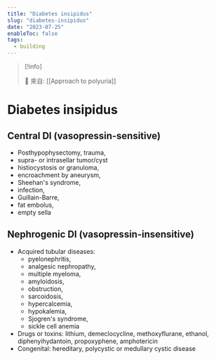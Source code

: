 ```yaml
---
title: "Diabetes insipidus"
slug: "diabetes-insipidus"
date: "2023-07-25"
enableToc: false
tags:
  - building
---
```


> [!info]
>
> 🌱 來自: [[Approach to polyuria]]

# Diabetes insipidus

## Central Dl (vasopressin-sensitive)

- Posthypophysectomy, trauma,
- supra- or intrasellar tumor/cyst
- histiocystosis or granuloma,
- encroachment by aneurysm,
- Sheehan's syndrome,
- infection,
- Guillain-Barre,
- fat embolus,
- empty sella

## Nephrogenic Dl (vasopressin-insensitive)

- Acquired tubular diseases:
  - pyelonephritis,
  - analgesic nephropathy,
  - multiple myeloma,
  - amyloidosis,
  - obstruction,
  - sarcoidosis,
  - hypercalcemia,
  - hypokalemia,
  - Sjogren's syndrome,
  - sickle cell anemia
- Drugs or toxins: lithium, demeclocycline, methoxyflurane, ethanol, diphenyihydantoin, propoxyphene, amphotericin
- Congenital: hereditary, polycystic or medullary cystic disease
